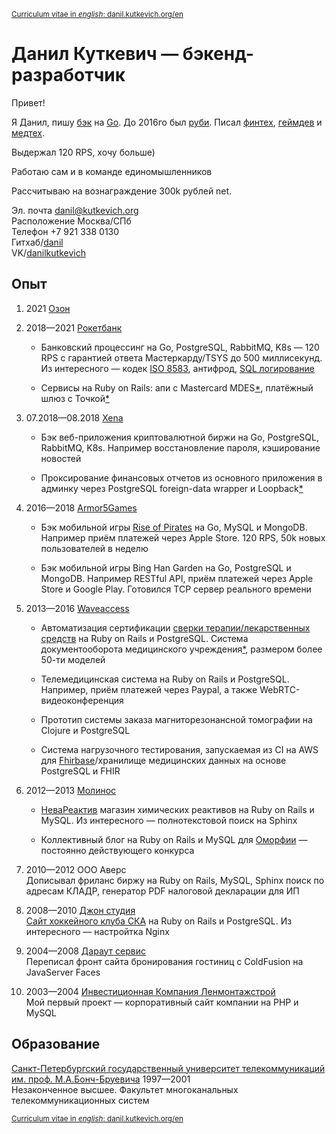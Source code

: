 <sup>[Curriculum vitae in *english*: danil.kutkevich.org/en][]</sup>

Данил Куткевич — бэкенд-разработчик
===================================

Привет!

Я Данил, пишу [бэк][go8583] на [Go][sqltee]. До 2016го был [руби][rubycda].
Писал [финтех][rocketbank], [геймдев][Armor5Games] и [медтех][medapp].

Выдержал 120 RPS, хочу больше)

Работаю сам и в команде единомышленников

Рассчитываю на вознаграждение 300k рублей net.

[go8583]: https://github.com/danil/iso8583
[sqltee]: https://github.com/danil/sqltee
[rubycda]: https://github.com/hospital-systems/ruby-cda
[rocketbank]: https://rocketbank.ru
[Armor5Games]: https://armor5games.github.io
[medapp]: http://choice-hs.com

Эл. почта <danil@kutkevich.org>  
Расположение Москва/СПб  
Телефон +7 921 338 0130  
Гитхаб/[danil](https://github.com/danil)  
VK/[danilkutkevich](https://vk.com/danilkutkevich)

Опыт
----

1. <span title="03.2021—">2021</span>
   [Озон][ozon.ru]

   [ozon.ru]: https://ozon.ru

2. <span title="08.2018—01.2021">2018—2021</span>
   [Рокетбанк][rocketbank.ru]

   * Банковский процессинг на Go, PostgreSQL, RabbitMQ, K8s — 120 RPS
     с гарантией ответа Мастеркарду/TSYS до 500 миллисекунд.
     Из интересного — кодек [ISO 8583][go8583], антифрод, [SQL логирование][sqltee]

   * Сервисы на Ruby on Rails: апи с Mastercard MDES[*][MDES],
     платёжный шлюз c Точкой[*][Tochka]

   [rocketbank.ru]: https://rocketbank.ru
   [MDES]: https://developer.mastercard.com/mdes-customer-service/documentation
   [Tochka]: https://tochka.com

3. 07.2018—08.2018
   <span title="Xena Exchange">[Xena][]</span>

   * Бэк веб-приложения криптовалютной биржи на Go, PostgreSQL, RabbitMQ,
     K8s. Например восстановление пароля, кэширование новостей

   * Проксирование финансовых отчетов из основного приложения в админку через
     PostgreSQL foreign-data wrapper и Loopback[*][loopback]

   [Xena]: https://xena.exchange
   [loopback]: https://github.com/strongloop

4. <span title="10.2016—05.2018">2016—2018</span>
   [Armor5Games][]

   * Бэк мобильной игры [Rise of Pirates][] на Go, MySQL и MongoDB.
     Например приём платежей через Apple Store.
     120 RPS, 50k новых пользователей в неделю

   * Бэк мобильной игры Bing Han Garden на Go, PostgreSQL и MongoDB.
     Например RESTful API, приём платежей через Apple Store и Google Play.
     Готовился TCP сервер реального времени

   [Rise of Pirates]: https://armor5games.github.io/ru/games/rise-of-pirates

5. <span title="06.2013—08.2016">2013—2016</span>
   [Waveaccess][waveaccess.ru]

   * Автоматизация сертификации [сверки терапии/лекарственных средств][rubycda]
     на Ruby on Rails и PostgreSQL. Система документооборота медицинского
     учреждения[*][medapp], размером более 50-ти моделей

   * <span title="Holiadvice">Телемедицинская система</span>
     на Ruby on Rails и PostgreSQL. Например, приём платежей через Paypal,
     а также WebRTC-видеоконференция

   * Прототип <span title="Salemed">системы заказа магниторезонансной
     томографии</span> на Clojure и PostgreSQL

   * Система нагрузочного тестирования, запускаемая из CI на AWS для
     [Fhirbase][]/хранилище медицинских данных на основе PostgreSQL и FHIR

   [waveaccess.ru]: https://waveaccess.ru
   [Fhirbase]: https://github.com/fhirbase/fhirbase-plv8/graphs/contributors

6. <span title="04.2012—06.2013">2012—2013</span>
   [Молинос][molinos.ru]

   * [НеваРеактив][nevareaktiv.ru] магазин химических реактивов
     на Ruby on Rails и MySQL. Из интересного — полнотекстовой поиск на Sphinx

   * Коллективный блог на Ruby on Rails и MySQL для [Оморфии][omorfia.ru] —
     постоянно действующего конкурса

   [molinos.ru]: https://molinos.ru
   [nevareaktiv.ru]: https://nevareaktiv.ru
   [omorfia.ru]: https://omorfia.ru

7. <span title="09.2010—04.2012">2010—2012</span>
   OOO Аверс  
   Дописывал фриланс биржу на Ruby on Rails, MySQL,
   Sphinx поиск по адресам КЛАДР, генератор PDF налоговой декларации для ИП

8. <span title="03.2008—09.2010">2008—2010</span>
   [Джон студия][john.ru]  
   [Сайт хоккейного клуба СКА][ska.ru] на Ruby on Rails и PostgreSQL.
   Из интересного — настройтка Nginx

   [john.ru]: https://john.ru
   [ska.ru]: https://ska.ru

9. <span title="11.2004—03.2008">2004—2008</span>
   [Дараут сервис][darout]  
   Переписал фронт
   <span title="hotelguide.com">сайта бронирования гостиниц</span>
   с ColdFusion на JavaServer Faces

   [darout]: http://darout.ru

10. <span title="06.2003—11.2004">2003—2004</span>
   [Инвестиционная Компания Ленмонтажстрой][lmsic]  
   Мой первый проект — корпоративный сайт компании на PHP и MySQL

   [lmsic]: https://lmsic.com

Образование
-----------

[Санкт-Петербургский государственный университет телекоммуникаций им. проф. М.А.Бонч-Бруевича][bonch]
1997—2001  
Незаконченное высшее. Факультет многоканальных телекоммуникационных систем

[bonch]: https://sut.ru

<sub>[Curriculum vitae in *english*: danil.kutkevich.org/en][]</sub>

[Curriculum vitae in *english*: danil.kutkevich.org/en]: ./danilkutkevich.en.md#readme
